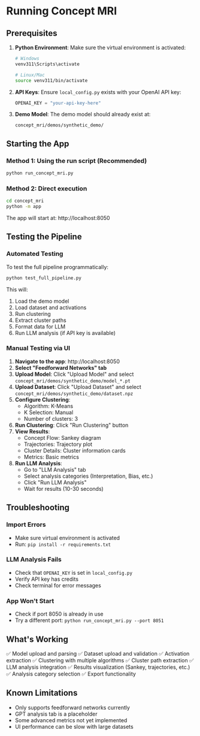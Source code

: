 # Running Concept MRI

## Prerequisites

1. **Python Environment**: Make sure the virtual environment is activated:
   ```bash
   # Windows
   venv311\Scripts\activate
   
   # Linux/Mac
   source venv311/bin/activate
   ```

2. **API Keys**: Ensure `local_config.py` exists with your OpenAI API key:
   ```python
   OPENAI_KEY = "your-api-key-here"
   ```

3. **Demo Model**: The demo model should already exist at:
   ```
   concept_mri/demos/synthetic_demo/
   ```

## Starting the App

### Method 1: Using the run script (Recommended)
```bash
python run_concept_mri.py
```

### Method 2: Direct execution
```bash
cd concept_mri
python -m app
```

The app will start at: http://localhost:8050

## Testing the Pipeline

### Automated Testing
To test the full pipeline programmatically:
```bash
python test_full_pipeline.py
```

This will:
1. Load the demo model
2. Load dataset and activations
3. Run clustering
4. Extract cluster paths
5. Format data for LLM
6. Run LLM analysis (if API key is available)

### Manual Testing via UI

1. **Navigate to the app**: http://localhost:8050
2. **Select "Feedforward Networks" tab**
3. **Upload Model**: Click "Upload Model" and select `concept_mri/demos/synthetic_demo/model_*.pt`
4. **Upload Dataset**: Click "Upload Dataset" and select `concept_mri/demos/synthetic_demo/dataset.npz`
5. **Configure Clustering**:
   - Algorithm: K-Means
   - K Selection: Manual
   - Number of clusters: 3
6. **Run Clustering**: Click "Run Clustering" button
7. **View Results**:
   - Concept Flow: Sankey diagram
   - Trajectories: Trajectory plot
   - Cluster Details: Cluster information cards
   - Metrics: Basic metrics
8. **Run LLM Analysis**:
   - Go to "LLM Analysis" tab
   - Select analysis categories (Interpretation, Bias, etc.)
   - Click "Run LLM Analysis"
   - Wait for results (10-30 seconds)

## Troubleshooting

### Import Errors
- Make sure virtual environment is activated
- Run: `pip install -r requirements.txt`

### LLM Analysis Fails
- Check that `OPENAI_KEY` is set in `local_config.py`
- Verify API key has credits
- Check terminal for error messages

### App Won't Start
- Check if port 8050 is already in use
- Try a different port: `python run_concept_mri.py --port 8051`

## What's Working

✅ Model upload and parsing
✅ Dataset upload and validation
✅ Activation extraction
✅ Clustering with multiple algorithms
✅ Cluster path extraction
✅ LLM analysis integration
✅ Results visualization (Sankey, trajectories, etc.)
✅ Analysis category selection
✅ Export functionality

## Known Limitations

- Only supports feedforward networks currently
- GPT analysis tab is a placeholder
- Some advanced metrics not yet implemented
- UI performance can be slow with large datasets